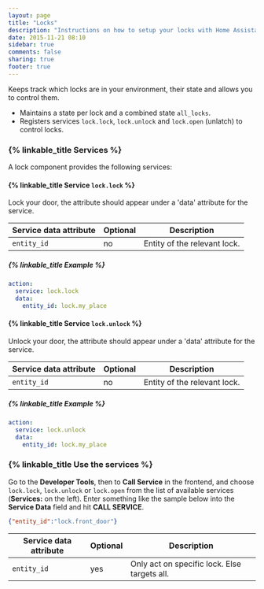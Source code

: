 ```yaml
---
layout: page
title: "Locks"
description: "Instructions on how to setup your locks with Home Assistant."
date: 2015-11-21 08:10
sidebar: true
comments: false
sharing: true
footer: true
---
```


Keeps track which locks are in your environment, their state and allows you to control them.

 * Maintains a state per lock and a combined state `all_locks`.
 * Registers services `lock.lock`, `lock.unlock` and `lock.open` (unlatch) to control locks.

### {% linkable_title Services %}

A lock component provides the following services:

#### {% linkable_title Service `lock.lock` %} 

Lock your door, the attribute should appear under a 'data' attribute for the service.

| Service data attribute    | Optional | Description                                           |
|---------------------------|----------|-------------------------------------------------------|
| `entity_id`               |       no | Entity of the relevant lock.                          |

##### {% linkable_title Example %}

```yaml
action:
  service: lock.lock
  data:
    entity_id: lock.my_place
```

#### {% linkable_title Service `lock.unlock` %} 

Unlock your door, the attribute should appear under a 'data' attribute for the service.

| Service data attribute    | Optional | Description                                           |
|---------------------------|----------|-------------------------------------------------------|
| `entity_id`               |       no | Entity of the relevant lock.                          |

##### {% linkable_title Example %}

```yaml
action:
  service: lock.unlock
  data:
    entity_id: lock.my_place
```

### {% linkable_title Use the services %}

Go to the **Developer Tools**, then to **Call Service** in the frontend, and choose `lock.lock`, `lock.unlock` or `lock.open` from the list of available services (**Services:** on the left). Enter something like the sample below into the **Service Data** field and hit **CALL SERVICE**.

```json
{"entity_id":"lock.front_door"}
```

| Service data attribute | Optional | Description |
| ---------------------- | -------- | ----------- |
| `entity_id`            |      yes | Only act on specific lock. Else targets all.
